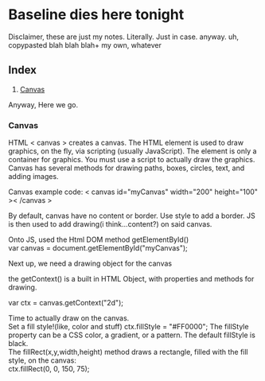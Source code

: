 # Baseline dies here tonight
<p>Disclaimer, these are just my notes. Literally. Just in case. anyway. uh, copypasted blah blah blah+ my own, whatever</p>
<h2>Index</h2>
<ol>
  <li><a href="#canvas">Canvas</a></li>
</ol>

Anyway,
Here we go.
<h3 id="canvas">Canvas</h3>
  <p>HTML < canvas > creates a canvas.
  The HTML <canvas> element is used to draw graphics, on the fly, via scripting (usually JavaScript).
  The <canvas> element is only a container for graphics. You must use a script to actually draw the graphics.
  Canvas has several methods for drawing paths, boxes, circles, text, and adding images.</p>
  
  <p> Canvas example code: < canvas id="myCanvas" width="200" height="100" >< /canvas > <p>
  <p>By default, canvas have no content or border. Use style to add a border.
    JS is then used to add drawing(i think...content?) on said canvas.</p>
  <p> Onto JS, used the Html DOM method getElementById()<br>
    var canvas = document.getElementById("myCanvas"); </p>
    <p>Next up, we need a drawing object for the canvas</p>
    <p> the getContext() is a built in HTML Object, with properties and methods for drawing.</p>
    <p> var ctx = canvas.getContext("2d"); </p>
    <p>Time to actually draw on the canvas. <br>
      Set a fill style!(like, color and stuff)    ctx.fillStyle = "#FF0000";
      The fillStyle property can be a CSS color, a gradient, or a pattern. The default fillStyle is black. <br>
      The fillRect(x,y,width,height) method draws a rectangle, filled with the fill style, on the canvas:<br>
      ctx.fillRect(0, 0, 150, 75); </p>
